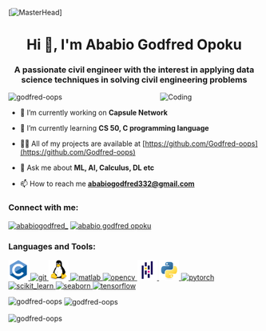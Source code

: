 [![MasterHead](https://user-images.githubusercontent.com/86153190/180595867-8ba21e63-0cbc-46fc-a186-c749f56d921e.jpg)]
<h1 align="center">Hi 👋, I'm Ababio Godfred Opoku</h1>
<h3 align="center">A passionate civil engineer with the interest in applying data science techniques in solving civil engineering problems</h3>
<img align = "right" alt="Coding" width="200" src="https://encrypted-tbn0.gstatic.com/images?q=tbn:ANd9GcQqshPROCbbjqgoHNZGEX2EOULwnSYZ3ZUncA&usqp=CAU"

<p align="left"> <img src="https://komarev.com/ghpvc/?username=godfred-oops&label=Profile%20views&color=0e75b6&style=flat" alt="godfred-oops" /> </p>

- 🔭 I’m currently working on **Capsule Network**

- 🌱 I’m currently learning **CS 50, C programming language**

- 👨‍💻 All of my projects are available at [https://github.com/Godfred-oops](https://github.com/Godfred-oops)

- 💬 Ask me about **ML, AI, Calculus, DL etc**

- 📫 How to reach me **ababiogodfred332@gmail.com**

<h3 align="left">Connect with me:</h3>
<p align="left">
<a href="https://twitter.com/ababiogodfred_" target="blank"><img align="center" src="https://raw.githubusercontent.com/rahuldkjain/github-profile-readme-generator/master/src/images/icons/Social/twitter.svg" alt="ababiogodfred_" height="30" width="40" /></a>
<a href="https://linkedin.com/in/ababio godfred opoku" target="blank"><img align="center" src="https://raw.githubusercontent.com/rahuldkjain/github-profile-readme-generator/master/src/images/icons/Social/linked-in-alt.svg" alt="ababio godfred opoku" height="30" width="40" /></a>
</p>

<h3 align="left">Languages and Tools:</h3>
<p align="left"> <a href="https://www.cprogramming.com/" target="_blank" rel="noreferrer"> <img src="https://raw.githubusercontent.com/devicons/devicon/master/icons/c/c-original.svg" alt="c" width="40" height="40"/> </a> <a href="https://git-scm.com/" target="_blank" rel="noreferrer"> <img src="https://www.vectorlogo.zone/logos/git-scm/git-scm-icon.svg" alt="git" width="40" height="40"/> </a> <a href="https://www.linux.org/" target="_blank" rel="noreferrer"> <img src="https://raw.githubusercontent.com/devicons/devicon/master/icons/linux/linux-original.svg" alt="linux" width="40" height="40"/> </a> <a href="https://www.mathworks.com/" target="_blank" rel="noreferrer"> <img src="https://upload.wikimedia.org/wikipedia/commons/2/21/Matlab_Logo.png" alt="matlab" width="40" height="40"/> </a> <a href="https://opencv.org/" target="_blank" rel="noreferrer"> <img src="https://www.vectorlogo.zone/logos/opencv/opencv-icon.svg" alt="opencv" width="40" height="40"/> </a> <a href="https://pandas.pydata.org/" target="_blank" rel="noreferrer"> <img src="https://raw.githubusercontent.com/devicons/devicon/2ae2a900d2f041da66e950e4d48052658d850630/icons/pandas/pandas-original.svg" alt="pandas" width="40" height="40"/> </a> <a href="https://www.python.org" target="_blank" rel="noreferrer"> <img src="https://raw.githubusercontent.com/devicons/devicon/master/icons/python/python-original.svg" alt="python" width="40" height="40"/> </a> <a href="https://pytorch.org/" target="_blank" rel="noreferrer"> <img src="https://www.vectorlogo.zone/logos/pytorch/pytorch-icon.svg" alt="pytorch" width="40" height="40"/> </a> <a href="https://scikit-learn.org/" target="_blank" rel="noreferrer"> <img src="https://upload.wikimedia.org/wikipedia/commons/0/05/Scikit_learn_logo_small.svg" alt="scikit_learn" width="40" height="40"/> </a> <a href="https://seaborn.pydata.org/" target="_blank" rel="noreferrer"> <img src="https://seaborn.pydata.org/_images/logo-mark-lightbg.svg" alt="seaborn" width="40" height="40"/> </a> <a href="https://www.tensorflow.org" target="_blank" rel="noreferrer"> <img src="https://www.vectorlogo.zone/logos/tensorflow/tensorflow-icon.svg" alt="tensorflow" width="40" height="40"/> </a> </p>

<p><img align="left" src="https://github-readme-stats.vercel.app/api/top-langs?username=godfred-oops&show_icons=true&locale=en&layout=compact" alt="godfred-oops" /></p>

<p>&nbsp;<img align="center" src="https://github-readme-stats.vercel.app/api?username=godfred-oops&show_icons=true&locale=en" alt="godfred-oops" /></p>

<p><img align="center" src="https://github-readme-streak-stats.herokuapp.com/?user=godfred-oops&" alt="godfred-oops" /></p>
